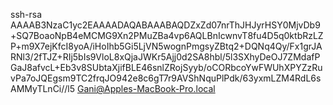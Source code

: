ssh-rsa AAAAB3NzaC1yc2EAAAADAQABAAABAQDZxZd07nrThJHJyrHSY0MjvDb9+SQ7BoaoNpB4eMCMG9Xn2PMuZBa4vp6AQLBnIcwnvT8fu4D5q0ktbRzLZP+m9X7ejKfcI8yoA/iHoIhb5Gi5LjVN5wognPmgsyZBtq2+DQNq4Qy/Fx1grJARNl3/2fTJZ+RIj5bIs9VloL8xQjaJWKr5Ajj0d2SA8hbl/5l3SXhyDeOJ7ZMdafPGaJ8afvcL+Eb3v8SUbtaXjifBLE46snlZRojSyyb/oCORbcoYwFWUhXPYZzRuvPa7oJQEgsm9TC2frqJO942e8c6gT7r9AVShNquPlPdk/63yxmLZM4RdL6sAMMyTLnCi//l5 Gani@Apples-MacBook-Pro.local
